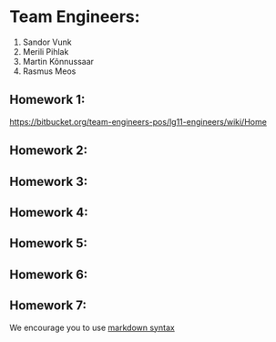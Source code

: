# Team Engineers:
1. Sandor Vunk
2. Merili Pihlak 
3. Martin Kõnnussaar
4. Rasmus Meos 

## Homework 1:
https://bitbucket.org/team-engineers-pos/lg11-engineers/wiki/Home

## Homework 2:
<Links to the solution>

## Homework 3:
<Links to the solution>

## Homework 4:
<Links to the solution>

## Homework 5:
<Links to the solution>

## Homework 6:
<Links to the solution>

## Homework 7:
<Links to the solution>

We encourage you to use [markdown syntax](https://confluence.atlassian.com/bitbucketserver/markdown-syntax-guide-776639995.html)
